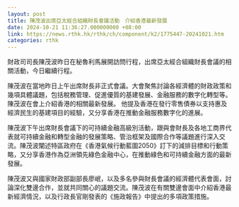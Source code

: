 ```yaml
---
layout: post
title: 陳茂波出席亞太經合組織財長會議活動　介紹香港最新發展
date: 2024-10-21 11:36:27.000000000 +08:00
link: https://news.rthk.hk/rthk/ch/component/k2/1775447-20241021.htm
categories: rthk
---
```


財政司司長陳茂波昨日在秘魯利馬展開訪問行程，出席亞太經合組織財長會議的相關活動，今日繼續行程。

陳茂波在當地昨日上午出席財長非正式會議。大會聚焦討論各經濟體的財政政策和幾項具體議題，包括稅務管理、促進優質的基建發展、金融服務的數字化轉型等。 陳茂波在會上介紹香港的相關最新發展。 他提及香港在發行零售債券以支持惠及經濟民生的基建項目的經驗，又分享香港在推動金融服務數字化的進展。

陳茂波下午出席財長會議下的可持續金融高級別活動，跟與會財長及各地工商界代表就可持續金融和轉型金融的發展策略、管治框架及國際合作等議題進行深入交流。陳茂波闡述特區政府在《香港氣候行動藍圖2050》訂下的減排目標和行動策略，又分享香港作為亞洲領先綠色金融中心，在推動綠色和可持續金融方面的最新發展。
 
陳茂波又與國家財政部副部長廖岷，以及多名參與財長會議的經濟體代表會面，討論深化雙邊合作，並就共同關心的議題交流。陳茂波在有關雙邊會面中介紹香港最新經濟情況，以及行政長官剛發表的《施政報告》中提出的多項政策措施。
